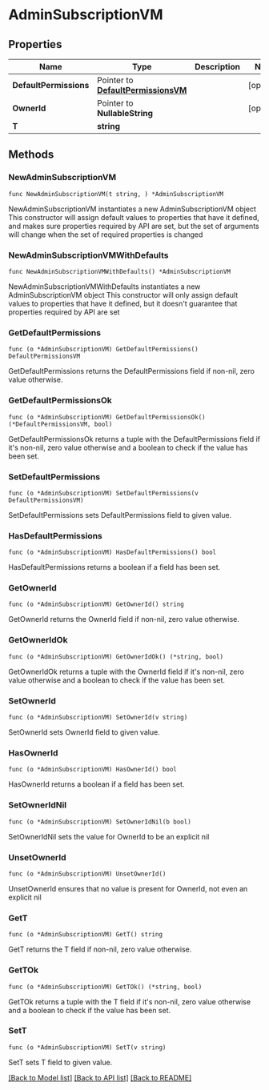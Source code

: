 # AdminSubscriptionVM

## Properties

Name | Type | Description | Notes
------------ | ------------- | ------------- | -------------
**DefaultPermissions** | Pointer to [**DefaultPermissionsVM**](DefaultPermissionsVM.md) |  | [optional] 
**OwnerId** | Pointer to **NullableString** |  | [optional] 
**T** | **string** |  | 

## Methods

### NewAdminSubscriptionVM

`func NewAdminSubscriptionVM(t string, ) *AdminSubscriptionVM`

NewAdminSubscriptionVM instantiates a new AdminSubscriptionVM object
This constructor will assign default values to properties that have it defined,
and makes sure properties required by API are set, but the set of arguments
will change when the set of required properties is changed

### NewAdminSubscriptionVMWithDefaults

`func NewAdminSubscriptionVMWithDefaults() *AdminSubscriptionVM`

NewAdminSubscriptionVMWithDefaults instantiates a new AdminSubscriptionVM object
This constructor will only assign default values to properties that have it defined,
but it doesn't guarantee that properties required by API are set

### GetDefaultPermissions

`func (o *AdminSubscriptionVM) GetDefaultPermissions() DefaultPermissionsVM`

GetDefaultPermissions returns the DefaultPermissions field if non-nil, zero value otherwise.

### GetDefaultPermissionsOk

`func (o *AdminSubscriptionVM) GetDefaultPermissionsOk() (*DefaultPermissionsVM, bool)`

GetDefaultPermissionsOk returns a tuple with the DefaultPermissions field if it's non-nil, zero value otherwise
and a boolean to check if the value has been set.

### SetDefaultPermissions

`func (o *AdminSubscriptionVM) SetDefaultPermissions(v DefaultPermissionsVM)`

SetDefaultPermissions sets DefaultPermissions field to given value.

### HasDefaultPermissions

`func (o *AdminSubscriptionVM) HasDefaultPermissions() bool`

HasDefaultPermissions returns a boolean if a field has been set.

### GetOwnerId

`func (o *AdminSubscriptionVM) GetOwnerId() string`

GetOwnerId returns the OwnerId field if non-nil, zero value otherwise.

### GetOwnerIdOk

`func (o *AdminSubscriptionVM) GetOwnerIdOk() (*string, bool)`

GetOwnerIdOk returns a tuple with the OwnerId field if it's non-nil, zero value otherwise
and a boolean to check if the value has been set.

### SetOwnerId

`func (o *AdminSubscriptionVM) SetOwnerId(v string)`

SetOwnerId sets OwnerId field to given value.

### HasOwnerId

`func (o *AdminSubscriptionVM) HasOwnerId() bool`

HasOwnerId returns a boolean if a field has been set.

### SetOwnerIdNil

`func (o *AdminSubscriptionVM) SetOwnerIdNil(b bool)`

 SetOwnerIdNil sets the value for OwnerId to be an explicit nil

### UnsetOwnerId
`func (o *AdminSubscriptionVM) UnsetOwnerId()`

UnsetOwnerId ensures that no value is present for OwnerId, not even an explicit nil
### GetT

`func (o *AdminSubscriptionVM) GetT() string`

GetT returns the T field if non-nil, zero value otherwise.

### GetTOk

`func (o *AdminSubscriptionVM) GetTOk() (*string, bool)`

GetTOk returns a tuple with the T field if it's non-nil, zero value otherwise
and a boolean to check if the value has been set.

### SetT

`func (o *AdminSubscriptionVM) SetT(v string)`

SetT sets T field to given value.



[[Back to Model list]](../README.md#documentation-for-models) [[Back to API list]](../README.md#documentation-for-api-endpoints) [[Back to README]](../README.md)


